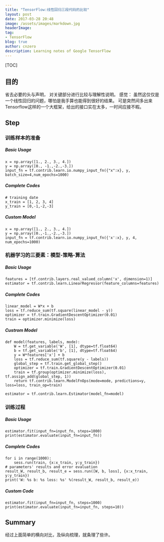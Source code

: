 ```yaml
---
title: "TensorFlow:线性回归三段代码的比较"
layout: post
date: 2017-03-28 20:48
image: /assets/images/markdown.jpg
headerImage: 
tag:
- TensorFlow
blog: true
author: cnzero
description: Learning notes of Google TensorFlow
---
```

[TOC]


## 目的
省去必要的头与声明， 对关键部分进行比较与理解性说明。
感觉：
虽然这仅仅是一个线性回归的问题，哪怕是我手算也能得到很好的结果。
可是突然间多出来Tensorflow这样的一个大框架，给出的接口实在太多，一时间应接不暇。


## Step


### 训练样本的准备

##### Basic Usage

```
x = np.array([1., 2., 3., 4.])
y = np.array([0., -1.,-2.,-3.])
input_fn = tf.contrib.learn.io.numpy_input_fn({"x":x}, y, batch_size=4,num_epochs=1000)
```

##### Complete Codes

```
# training date
x_train = [1, 2, 3, 4]
y_train = [0,-1,-2,-3]
```

##### Custom Model


```
x = np.array([1., 2., 3., 4.])
y = np.array([0.,-1.,-2.,-3.])
input_fn = tf.contrib.learn.io.numpy_input_fn({'x':x}, y, 4, num_epochs=1000)
```



### 机器学习的三要素：模型-策略-算法

##### Basic Usage

```
features = [tf.contrib.layers.real_valued_column('x', dimension=1)]
estimator = tf.contrib.learn.LinearRegressor(feature_columns=features)
```

##### Complete Codes

```
linear_model = W*x + b
loss = tf.reduce_sum(tf.square(linear_model - y)) 
optimizer = tf.train.GradientDescentOptimizer(0.01)
train = optimizer.minimize(loss)
```

##### Custrom Model

```
def model(features, labels, mode):
    W = tf.get_variable('W', [1], dtype=tf.float64)
    b = tf.get_variable('b', [1], dtype=tf.float64)
    y = W*features['x'] + b
    loss = tf.reduce_sum(tf.square(y - labels))
    global_step = tf.train.get_global_step()
    optimizer = tf.train.GradientDescentOptimizer(0.01)
    train = tf.group(optimizer.minimize(loss), tf.assign_add(global_step, 1))
    return tf.contrib.learn.ModelFnOps(mode=mode, predictions=y, loss=loss, train_op=train)

estimator = tf.contrib.learn.Estimator(model_fn=model)
```

### 训练过程
##### Basic Usage

```
estimator.fit(input_fn=input_fn, steps=1000)
print(estimator.evaluate(input_fn=input_fn))
```

##### Complete Codes

```
for i in range(1000):
    sess.run(train, {x:x_train, y:y_train})
# parameters' results and error evaluation
result_W, result_b, result_e = sess.run([W, b, loss], {x:x_train, y:y_train})
print('W: %s b: %s loss: %s' %(result_W, result_b, result_e))
```

##### Custom Code

```
estimator.fit(input_fn=input_fn, steps=1000)
print(estimator.evaluate(input_fn=input_fn, steps=10))
```

## Summary
经过上面简单的横向对比，及纵向梳理，就条理了些许。
